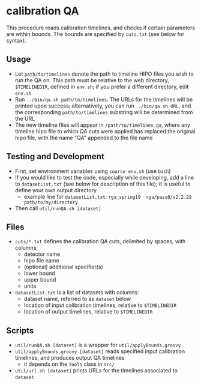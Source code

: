 # calibration QA

This procedure reads calibration timelines, and checks if certain parameters are within
bounds. The bounds are specified by `cuts.txt` (see below for syntax).

## Usage
- Let `path/to/timelines` denote the path to timeline HIPO files you wish to run the QA
  on. This path must be relative to the web directory, `$TIMELINEDIR`, defined in `env.sh`;
  if you prefer a different directory, edit `env.sh`
- Run `../bin/qa.sh path/to/timelines`. The URLs for the timelines will be
  printed upon success; alternatively, you can run `../bin/qa.sh URL`, and the
  corresponding `path/to/timelines` substring will be determined from the URL
- The new timeline files will appear in `/path/to/timelines_qa`, where any
  timeline hipo file to which QA cuts were applied has replaced the original
  hipo file, with the name "QA" appended to the file name

## Testing and Development
- First, set environment variables using `source env.sh` (use `bash`)
- If you would like to test the code, especially while developing, add a line to
  `datasetList.txt` (see below for description of this file); it is useful to define
  your own output directory
  - example line for `datasetList.txt`:
    `rga_spring19  rga/pass0/v2.2.29  path/to/my/directory`
- Then call `util/runQA.sh [dataset]`

## Files
- `cuts/*.txt` defines the calibration QA cuts, delimited by spaces, with columns:
  - detector name
  - hipo file name
  - (optional) additional specifier(s)
  - lower bound
  - upper bound
  - units
- `datasetList.txt` is a list of datasets with columns:
  - dataset name, referred to as `dataset` below
  - location of input calibration timelines, relative to `$TIMELINEDIR`
  - location of output timelines, relative to `$TIMELINEDIR`

## Scripts
- `util/runQA.sh [dataset]` is a wrapper for `util/applyBounds.groovy`
- `util/applyBounds.groovy [dataset]` reads specified input calibration timelines, and
  produces output QA timelines
  - it depends on the `Tools` class in `src/`
- `util/url.sh [dataset]` prints URLs for the timelines associated to `dataset`
